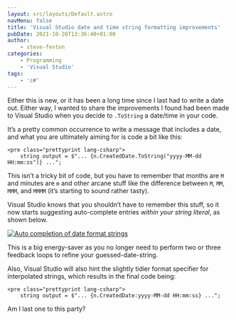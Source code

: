 ```yaml
---
layout: src/layouts/Default.astro
navMenu: false
title: 'Visual Studio date and time string formatting improvements'
pubDate: 2021-10-26T13:36:48+01:00
author:
    - steve-fenton
categories:
    - Programming
    - 'Visual Studio'
tags:
    - 'c#'
---
```


Either this is new, or it has been a long time since I last had to write a date out. Either way, I wanted to share the improvements I found had been made to Visual Studio when you decide to `.ToString` a date/time in your code.

It’s a pretty common occurrence to write a message that includes a date, and what you are ultimately aiming for is code a bit like this:

```
<pre class="prettyprint lang-csharp">
    string output = $"... {n.CreatedDate.ToString("yyyy-MM-dd HH:mm:ss")} ...";
```
This isn’t a tricky bit of code, but you have to remember that months are `M` and minutes are `m` and other arcane stuff like the difference between `M`, `MM`, `MMM`, and `MMMM` (it’s starting to sound rather tasty).

Visual Studio knows that you shouldn’t have to remember this stuff, so it now starts suggesting auto-complete entries *within your string literal*, as shown below.

[![Auto completion of date format strings](/img/2021/10/autocomplete-date-formats.jpg)](/2021/10/visual-studio-date-and-time-string-formatting-improvements/autocomplete-date-formats/)

This is a big energy-saver as you no longer need to perform two or three feedback loops to refine your guessed-date-string.

Also, Visual Studio will also hint the slightly tidier format specifier for interpolated strings, which results in the final code being:

```
<pre class="prettyprint lang-csharp">
    string output = $"... {n.CreatedDate:yyyy-MM-dd HH:mm:ss} ...";
```
Am I last one to this party?